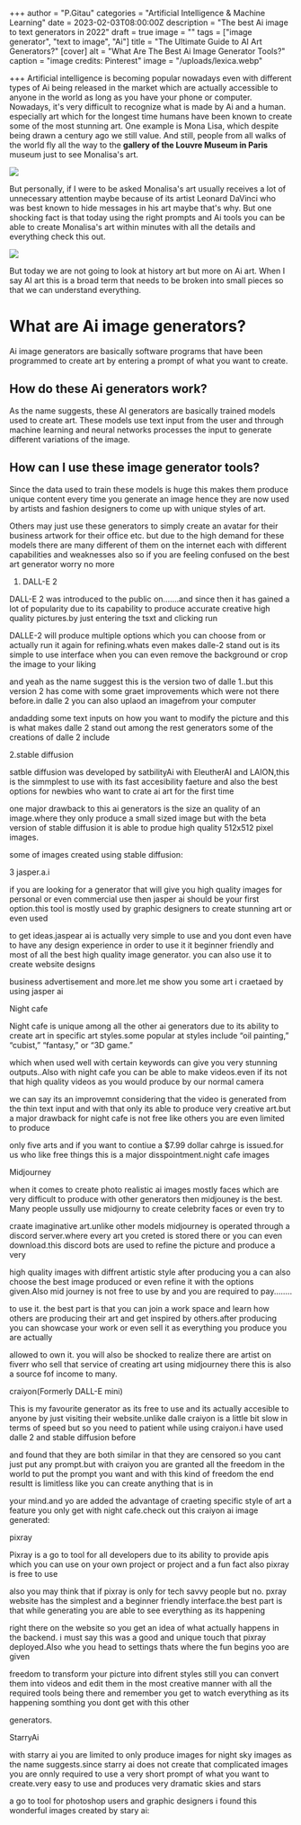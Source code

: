 +++
author = "P.Gitau"
categories = "Artificial Intelligence & Machine Learning"
date = 2023-02-03T08:00:00Z
description = "The best Ai image to text generators in 2022"
draft = true
image = ""
tags = ["image generator", "text to image", "Ai"]
title = "The Ultimate Guide to AI Art Generators?"
[cover]
alt = "What Are The Best Ai Image Generator Tools?"
caption = "image credits: Pinterest"
image = "/uploads/lexica.webp"

+++
Artificial intelligence is becoming popular nowadays even with different types of Ai being released in the market which are actually accessible to anyone in the world as long as you have your phone or computer. Nowadays, it's very difficult to recognize what is made by Ai and a human. especially art which for the longest time humans have been known to create some of the most stunning art. One example is Mona Lisa, which despite being drawn a century ago we still value. And still, people from all walks of the world fly all the way to the **gallery of the Louvre Museum in Paris** museum just to see Monalisa's art. 

![](/uploads/merlin_137029152_aa4f1816-a22b-477d-8ee4-ebeb6c390ce4-superjumbo.webp)

But personally, if I were to be asked Monalisa's art usually receives a lot of unnecessary attention maybe because of its artist Leonard DaVinci who was best known to hide messages in his art maybe that's why. But one shocking fact is that today using the right prompts and Ai tools you can be able to create Monalisa's art within minutes with all the details and everything check this out.

![](/uploads/2a7e9f9d00000578-3159292-the_new_living_mona_lisa_uses_artificial_intelligence_to_make_a_-a-77_1436792724386.jpg)

But today we are not going to look at history art but more on Ai art. When I say AI art this is a broad term that needs to be broken into small pieces so that we can understand everything.

# What are Ai image generators?

Ai image generators are basically software programs that have been programmed to create art by entering a prompt of what you want to create.

## How do these Ai generators work?

As the name suggests, these AI generators are basically trained models used to create art. These models use text input from the user and through machine learning and neural networks processes the input to generate different variations of the image.

## How can I use these image generator tools?

Since the data used to train these models is huge this makes them produce unique content every time you generate an image hence they are now used by artists and fashion designers to come up with unique styles of art.

Others may just use these generators to simply create an avatar for their business artwork for their office etc. but due to the high demand for these models there are many different of them on the internet each with different capabilities and weaknesses also so if you are feeling confused on the best art generator worry no more

1. DALL-E 2

DALL-E 2 was introduced to the public on.......and since then it has gained a lot of popularity due to its capability to produce accurate creative high quality pictures.by just entering the tsxt and clicking run

DALLE-2 will produce multiple options which you can choose from or actually  run it again for refining.whats even makes dalle-2 stand out is its simple to use interface when you can even remove the background or crop the image to your liking

and yeah as the name suggest this is the version two of dalle 1..but this version 2 has come with some graet improvements which were not there before.in dalle 2 you can also uplaod an imagefrom your computer

andadding some text inputs on how you want to modify the picture and this is what makes dalle 2 stand out among the rest generators some of the creations of dalle 2 include

 

2\.stable diffusion

satble diffusion was developed by satbilityAi  with EleutherAI and LAION,this is the simmplest to use with its fast accesibility faeture and also the best options for newbies who want to crate ai art for the first time

one major drawback to this ai generators is the size an quality of an image.where they only produce a small sized image but with the beta version of stable diffusion it is able to produe high quality 512x512 pixel images.

some of images created using stable diffusion:

3 jasper.a.i

if you are looking for a generator that will give you high quality images for personal or even commercial use then jasper ai should be your first option.this tool is mostly used by graphic designers to create stunning art or even used

to get ideas.jaspear ai is actually very simple to use and you dont even have to have any design experience in order to use it it beginner friendly and most of all the best high quality image generator. you can also use it to create website designs

business advertisement and more.let me show you some art i craetaed by using jasper ai

Night cafe

Night cafe is unique among all the other ai generators due to its ability to create art in specific art styles.some popular at styles include “oil painting,” “cubist,” “fantasy,” or “3D game.”

which when used well with certain keywords can give you very stunning outputs..Also with night cafe you can be able to make videos.even if its not that high quality videos as you would produce by our normal camera 

we can say its an improvemnt considering that the video is generated from the thin text input and with that only its able to produce very creative art.but a major drawback for night cafe is not free like others you are even limited to produce

only five arts and if you want to contiue a $7.99 dollar cahrge is issued.for us who like free things this is a major disspointment.night cafe images

Midjourney 

when it comes to create photo realistic ai images mostly faces which are very difficult to produce with other generators then midjouney is the best. Many people ussully use midjourny to create celebrity faces or even try to 

craate imaginative art.unlike other models midjourney is operated through a discord server.where every art you creted is stored there or you can even download.this discord bots are used to refine the picture and produce a very

high quality images with diffrent artistic style after producing you a can also choose the best image produced or even refine it with the options given.Also mid journey is not free to use by and you are required to pay........

to use it. the best part is that you can join a work space and learn how others are producing their art and get inspired by others.after producing you can showcase your work or even sell it as everything you produce you are actually 

allowed to own it. you will also be shocked to realize there are artist on fiverr who sell that service of creating art using midjourney there this is also a source fof income to many.

craiyon(Formerly DALL-E mini)

This is my favourite generator as its free to use and its actually accesible to anyone by just visiting their website.unlike dalle craiyon is a little bit slow in terms of speed but so you need to patient while using craiyon.i have used dalle 2 and stable diffusion before

and found that they are both similar in that they are censored so you cant just put any prompt.but with craiyon you are granted all the freedom in the world to put the prompt you want and with this kind of freedom the end resultt is limitless like you can create anything that is in

your mind.and yo are added the advantage of craeting specific style of art a feature you only get with night cafe.check out this craiyon ai image generated:

pixray

Pixray is a go to tool for all developers due to its ability to provide apis which you can use on your own project or project and a fun fact also pixray is free to use

also you may think that if pixray is only for tech savvy people but no. pxray website has the simplest and a beginner friendly interface.the best part is that while generating you are able to see everything as its happening 

right there on the website so you get an idea of what actually happens in the backend. i must say this was a good and unique touch that pixray deployed.Also whe you head to settings thats where the fun begins yoo are given

freedom to transform your picture into difrent styles still you can convert them into videos and edit them in the most creative manner with all the required tools being there and remember you get to watch everything as its happening somthing you dont get with this other 

generators. 

StarryAi

with starry ai you are limited to only produce images for night sky images as the name suggests.since starry ai does not create that complicated images you are onnly required to use a very short prompt of what you want to create.very easy to use and produces very dramatic skies and stars

a go to tool for photoshop users and graphic designers i found this wonderful images created by stary ai: